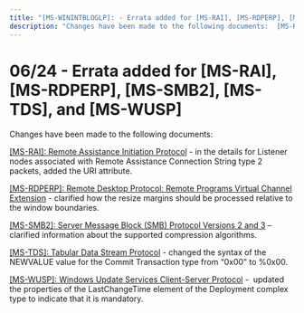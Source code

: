 ```yaml
---
title: "[MS-WININTBLOGLP]: - Errata added for [MS-RAI], [MS-RDPERP], [MS-SMB2], [MS-TDS], and [MS-WUSP]"
description: "Changes have been made to the following documents:  [MS-RAI]: Remote Assistance Initiation Protocol - in the details for Listener nodes"
---
```


# 06/24 - Errata added for [MS-RAI], [MS-RDPERP], [MS-SMB2], [MS-TDS], and [MS-WUSP]

<p> </p>
<p>Changes have been made to the following documents:</p>

<p><span><a href="/openspecs/windows_protocols/MS-WINERRATA/89c112a1-1a2a-413c-966e-942082cddb03">[MS-RAI]:
Remote Assistance Initiation Protocol</a></span> - in the details for Listener
nodes associated with Remote Assistance Connection String type 2 packets, added
the URI attribute.</p>

<p><span><a href="/openspecs/windows_protocols/MS-WINERRATA/216fae20-734c-4822-92d6-21f0fcbb9bc9">[MS-RDPERP]:
Remote Desktop Protocol: Remote Programs Virtual Channel Extension</a></span> -
clarified how the resize margins should be processed relative to the window
boundaries.</p>

<p><span><a href="/openspecs/windows_protocols/MS-WINERRATA/2cdafcfa-ce51-426a-9678-630a505a1a35">[MS-SMB2]:
Server Message Block (SMB) Protocol Versions 2 and 3</a></span> – clarified information
about the supported compression algorithms.</p>

<p><span><a href="/openspecs/windows_protocols/MS-WINERRATA/491b8609-32bb-43c6-ae6b-3e47dfad2ec1">[MS-TDS]:
Tabular Data Stream Protocol</a></span> - changed the syntax of the NEWVALUE
value for the Commit Transaction type from “0x00” to %0x00.</p>

<p><a href="/openspecs/windows_protocols/MS-WINERRATA/7468bc26-8a0b-4f6d-8af1-99bd15a73064">[MS-WUSP]:
Windows Update Services Client-Server Protocol</a> -  updated the properties of
the LastChangeTime element of the Deployment complex type to indicate that it
is mandatory.</p>


                